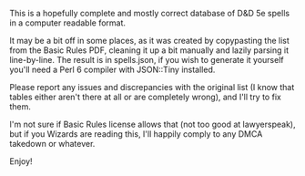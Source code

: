 This is a hopefully complete and mostly correct database of D&D 5e spells in a computer
readable format.

It may be a bit off in some places, as it was created by copypasting the list from the
Basic Rules PDF, cleaning it up a bit manually and lazily parsing it line-by-line.
The result is in spells.json, if you wish to generate it yourself you'll need a Perl 6
compiler with JSON::Tiny installed.

Please report any issues and discrepancies with the original list (I know that tables either
aren't there at all or are completely wrong), and I'll try to fix them.

I'm not sure if Basic Rules license allows that (not too good at lawyerspeak), but if you
Wizards are reading this, I'll happily comply to any DMCA takedown or whatever.

Enjoy!
